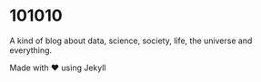 # 101010

A kind of blog about data, science, society, life, the universe and everything.

Made with  ❤  using Jekyll
